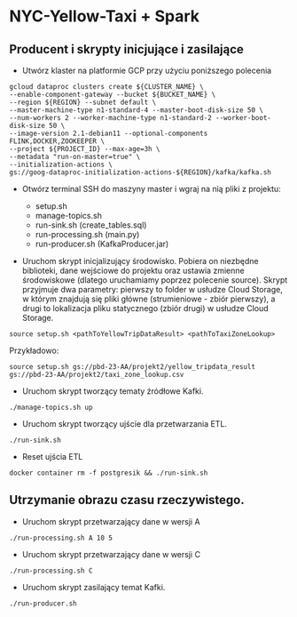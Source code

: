 # NYC-Yellow-Taxi + Spark

## Producent i skrypty inicjujące i zasilające

- Utwórz klaster na platformie GCP przy użyciu poniższego polecenia

```shell
gcloud dataproc clusters create ${CLUSTER_NAME} \
--enable-component-gateway --bucket ${BUCKET_NAME} \
--region ${REGION} --subnet default \
--master-machine-type n1-standard-4 --master-boot-disk-size 50 \
--num-workers 2 --worker-machine-type n1-standard-2 --worker-boot-disk-size 50 \
--image-version 2.1-debian11 --optional-components FLINK,DOCKER,ZOOKEEPER \
--project ${PROJECT_ID} --max-age=3h \
--metadata "run-on-master=true" \
--initialization-actions \
gs://goog-dataproc-initialization-actions-${REGION}/kafka/kafka.sh
```

- Otwórz terminal SSH do maszyny master i wgraj na nią pliki z projektu:
    - setup.sh
    - manage-topics.sh
    - run-sink.sh (create_tables.sql)
    - run-processing.sh (main.py)
    - run-producer.sh (KafkaProducer.jar)

- Uruchom skrypt inicjalizujący środowisko. Pobiera on niezbędne biblioteki, dane wejściowe do projektu
  oraz ustawia zmienne środowiskowe (dlatego uruchamiamy poprzez polecenie source).
  Skrypt przyjmuje dwa parametry: pierwszy to folder w usłudze Cloud Storage,
  w którym znajdują się pliki główne (strumieniowe - zbiór pierwszy),
  a drugi to lokalizacja pliku statycznego (zbiór drugi) w usłudze Cloud Storage.

```shell
source setup.sh <pathToYellowTripDataResult> <pathToTaxiZoneLookup>
```

Przykładowo:

```shell
source setup.sh gs://pbd-23-AA/projekt2/yellow_tripdata_result gs://pbd-23-AA/projekt2/taxi_zone_lookup.csv
```

- Uruchom skrypt tworzący tematy źródłowe Kafki.

```shell
./manage-topics.sh up
```

- Uruchom skrypt tworzący ujście dla przetwarzania ETL.

```shell
./run-sink.sh
```

- Reset ujścia ETL

```shell
docker container rm -f postgresik && ./run-sink.sh
```

## Utrzymanie obrazu czasu rzeczywistego.

- Uruchom skrypt przetwarzający dane w wersji A

```shell
./run-processing.sh A 10 5
```

- Uruchom skrypt przetwarzający dane w wersji C

```shell
./run-processing.sh C
```

- Uruchom skrypt zasilający temat Kafki.

```shell
./run-producer.sh
```